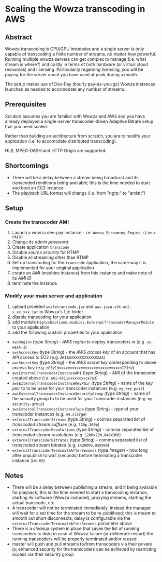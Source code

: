 # Scaling the Wowza transcoding in AWS

## Abstract

Wowza transcoding is CPU/GPU instensive and a single server is only capable of transcoding a finite number of streams, no matter how powerful. 
Running multiple wowza servers can get complex to manage (i.e. what stream is where?) and costly in terms of both hardware (or virtual cloud resources) and licensing. Particularily regarding licensing, you will be paying for the server count you have used at peak during a month.

The setup makes use of Dev-Pay (hourly pay-as-you-go) Wowza instances launched as needed to accomodate any number of streams. 

## Prerequisites

Solution assumes you are familiar with Wowza and AWS and you have already deployed a single-server transcoder-driven Adaptive Bitrate setup that you need scaled. 

Rather than building an architecture from scratch, you are to modify your application (i.e. to accomodate distributed transcoding).

HLS, MPEG-DASH and HTTP Origin are supported. 

## Shortcomings

* There will be a delay between a stream being broadcast and its transcoded renditions being available; this is the time needed to start and boot an EC2 instance
* The playback URL format will change (i.e. from "ngrp:" to "amlst:")

## Setup

### Create the transcoder AMI

1. Launch a wowza dev-pay instance - i.e. `Wowza Streaming Engine (Linux PAID)`
2. Change its *admin password*
3. Create application `transcode`
4. Disable *source security* for RTMP
5. Disable all streaming other than RTMP
6. Set up transcoding for the `transcode` application, the same way it is implemented for your original application
7. create an *AMI* (machine instance) from this instance and make note of its *AMI ID*
8. terminate the instance

### Modify your main server and application
1. upload provided `scaletranscode.jar` and `aws-java-sdk-ec2-x.xx.xxx.jar` to Wowza's `lib` folder
2. disable transcoding for your application
3. add module `highschoolzoom.modules.ExternalTranscoderManagerModule` to your application
4. add the following custom properties to your application
 * `awsRegion` (type *String*) - *AWS region* to deploy transcoders in (e.g. `us-west-1`)
 * `awsAccessKey` (type *String*) - the *AWS access key* of an account that has API access to EC2 (e.g. `AKIAXXXXXXXXXXXXXXAA`)
 * `awsSecretKey` (type *String*) - the *AWS secret key* corresponding to above *access key* (e.g. `c05zl9vxxxxxxxxxxxxxxxxxxxxxxxxxxxnI2IhV`)
 * `awsExternalTranscoderInstanceAMI` (type *String*) - AMI of the transcoder created above (i.e. `ami-0611xxxxxxxxce7e3`)
 * `awsExternalTranscoderInstanceKeyPair` (type *String*) - name of the *key pair* to to be used for your transcoder instances (e.g. `my_key_pair`)
 * `awsExternalTranscoderInstanceSecurityGroup` (type *String*) - name of the *security group*  to to be used for your transcoder instances (e.g. `my-security-group`)
 * `awsExternalTranscoderInstanceType` (type *String*) - *type* of your transcoder instances (e.g. `m4.xlarge`)
 * `externalTranscoderStreams` (type *String*) - comma separated list of *transcoded stream suffixes* (e.g. `720p,360p`)
 * `externalTranscoderResolutions` (type *String*) - comma separated list of *transcoded stream resolutions* (e.g. `1280x720,640x360`)
 * `externalTranscoderBitrates` (type *String*) - comma separated list of transcoded stream bitrates (e.g. `1428000,928000`)
 * `externalTranscoderTerminateAfterSeconds` (type *Integer*) - how long after unpublish to wait (seconds) before terminating a transcoder instance (i.e. `60`)

## Notes
* There will be a delay between publishing a stream, and it being available for playback; this is the time needed to start a transcoding instance, starting its software (Wowza included), proxying streams, starting the actual transcode, etc
* A transcoder will not be terminated immediately, instead the manager will wait for a set time for the stream to be re-publihsed; this is meant to smooth out short disconnects; delay is configurable via the `externalTranscoderTerminateAfterSeconds` parameter above
* There is a *cleanup* system in place that saves the list of running transcoders to disk; in case of Wowza failure (or deliberate restart) the running transcoders will be properly terminated and/or reused
* master will push and pull streams to/from transcoders via their private ip; enhanced security for the transcoders can be achieved by restricting access via their security group